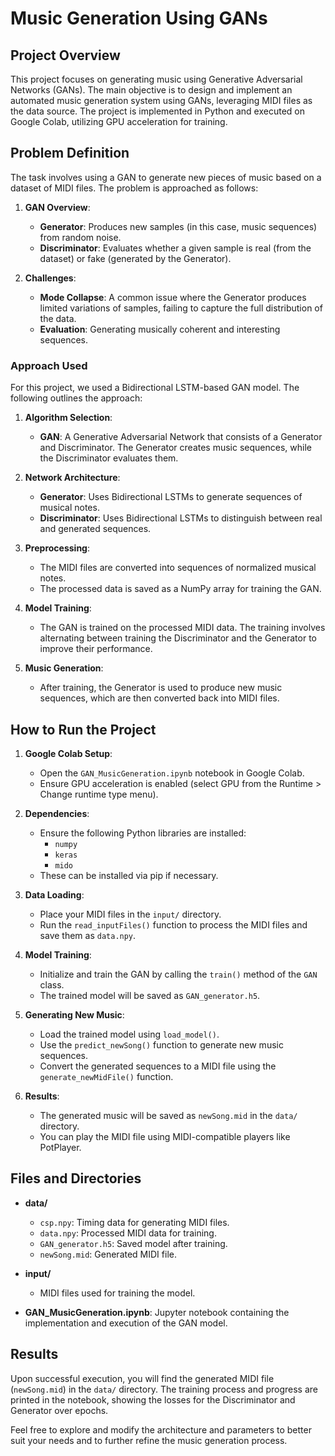 # Music Generation Using GANs

## Project Overview

This project focuses on generating music using Generative Adversarial Networks (GANs). The main objective is to design and implement an automated music generation system using GANs, leveraging MIDI files as the data source. The project is implemented in Python and executed on Google Colab, utilizing GPU acceleration for training.

## Problem Definition

The task involves using a GAN to generate new pieces of music based on a dataset of MIDI files. The problem is approached as follows:

1. **GAN Overview**:
   - **Generator**: Produces new samples (in this case, music sequences) from random noise.
   - **Discriminator**: Evaluates whether a given sample is real (from the dataset) or fake (generated by the Generator).

2. **Challenges**:
   - **Mode Collapse**: A common issue where the Generator produces limited variations of samples, failing to capture the full distribution of the data.
   - **Evaluation**: Generating musically coherent and interesting sequences.

### Approach Used

For this project, we used a Bidirectional LSTM-based GAN model. The following outlines the approach:

1. **Algorithm Selection**:
   - **GAN**: A Generative Adversarial Network that consists of a Generator and Discriminator. The Generator creates music sequences, while the Discriminator evaluates them.

2. **Network Architecture**:
   - **Generator**: Uses Bidirectional LSTMs to generate sequences of musical notes.
   - **Discriminator**: Uses Bidirectional LSTMs to distinguish between real and generated sequences.

3. **Preprocessing**:
   - The MIDI files are converted into sequences of normalized musical notes.
   - The processed data is saved as a NumPy array for training the GAN.

4. **Model Training**:
   - The GAN is trained on the processed MIDI data. The training involves alternating between training the Discriminator and the Generator to improve their performance.

5. **Music Generation**:
   - After training, the Generator is used to produce new music sequences, which are then converted back into MIDI files.

## How to Run the Project

1. **Google Colab Setup**:
   - Open the `GAN_MusicGeneration.ipynb` notebook in Google Colab.
   - Ensure GPU acceleration is enabled (select GPU from the Runtime > Change runtime type menu).

2. **Dependencies**:
   - Ensure the following Python libraries are installed:
     - `numpy`
     - `keras`
     - `mido`
   - These can be installed via pip if necessary.

3. **Data Loading**:
   - Place your MIDI files in the `input/` directory.
   - Run the `read_inputFiles()` function to process the MIDI files and save them as `data.npy`.

4. **Model Training**:
   - Initialize and train the GAN by calling the `train()` method of the `GAN` class.
   - The trained model will be saved as `GAN_generator.h5`.

5. **Generating New Music**:
   - Load the trained model using `load_model()`.
   - Use the `predict_newSong()` function to generate new music sequences.
   - Convert the generated sequences to a MIDI file using the `generate_newMidFile()` function.

6. **Results**:
   - The generated music will be saved as `newSong.mid` in the `data/` directory.
   - You can play the MIDI file using MIDI-compatible players like PotPlayer.

## Files and Directories

- **data/**
  - `csp.npy`: Timing data for generating MIDI files.
  - `data.npy`: Processed MIDI data for training.
  - `GAN_generator.h5`: Saved model after training.
  - `newSong.mid`: Generated MIDI file.

- **input/**
  - MIDI files used for training the model.

- **GAN_MusicGeneration.ipynb**: Jupyter notebook containing the implementation and execution of the GAN model.

## Results

Upon successful execution, you will find the generated MIDI file (`newSong.mid`) in the `data/` directory. The training process and progress are printed in the notebook, showing the losses for the Discriminator and Generator over epochs.

Feel free to explore and modify the architecture and parameters to better suit your needs and to further refine the music generation process.